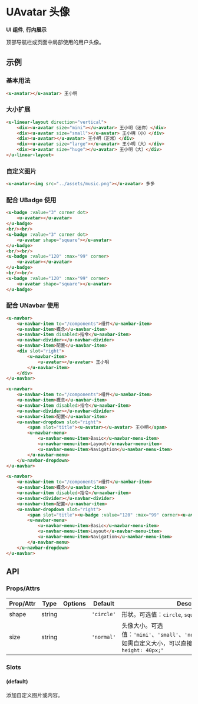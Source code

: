<!-- 该 README.md 根据 api.yaml 和 docs/*.md 自动生成，为了方便在 GitHub 和 NPM 上查阅。如需修改，请查看源文件 -->

# UAvatar 头像

**UI 组件**, **行内展示**

顶部导航栏或页面中局部使用的用户头像。

## 示例
### 基本用法

``` html
<u-avatar></u-avatar> 王小明
```

### 大小扩展

``` html
<u-linear-layout direction="vertical">
    <div><u-avatar size="mini"></u-avatar> 王小明（迷你）</div>
    <div><u-avatar size="small"></u-avatar> 王小明（小）</div>
    <div><u-avatar></u-avatar> 王小明（正常）</div>
    <div><u-avatar size="large"></u-avatar> 王小明（大）</div>
    <div><u-avatar size="huge"></u-avatar> 王小明（大）</div>
</u-linear-layout>
```

### 自定义图片

``` html
<u-avatar><img src="../assets/music.png"></u-avatar> 多多
```

### 配合 UBadge 使用

```html
<u-badge :value="3" corner dot>
    <u-avatar></u-avatar>
</u-badge>
<br/><br/>
<u-badge :value="3" corner dot>
    <u-avatar shape="square"></u-avatar>
</u-badge>
<br/><br/>
<u-badge :value="120" :max="99" corner>
    <u-avatar></u-avatar>
</u-badge>
<br/><br/>
<u-badge :value="120" :max="99" corner>
    <u-avatar shape="square"></u-avatar>
</u-badge>
```

### 配合 UNavbar 使用

``` html
<u-navbar>
    <u-navbar-item to="/components">组件</u-navbar-item>
    <u-navbar-item>概念</u-navbar-item>
    <u-navbar-item disabled>指令</u-navbar-item>
    <u-navbar-divider></u-navbar-divider>
    <u-navbar-item>配置</u-navbar-item>
    <div slot="right">
        <u-navbar-item>
            <u-avatar></u-avatar> 王小明
        </u-navbar-item>
    </div>
</u-navbar>
```

``` html
<u-navbar>
    <u-navbar-item to="/components">组件</u-navbar-item>
    <u-navbar-item>概念</u-navbar-item>
    <u-navbar-item disabled>指令</u-navbar-item>
    <u-navbar-divider></u-navbar-divider>
    <u-navbar-item>配置</u-navbar-item>
    <u-navbar-dropdown slot="right">
        <span slot="title"><u-avatar></u-avatar> 王小明</span>
        <u-navbar-menu>
            <u-navbar-menu-item>Basic</u-navbar-menu-item>
            <u-navbar-menu-item>Layout</u-navbar-menu-item>
            <u-navbar-menu-item>Navigation</u-navbar-menu-item>
        </u-navbar-menu>
    </u-navbar-dropdown>
</u-navbar>
```

``` html
<u-navbar>
    <u-navbar-item to="/components">组件</u-navbar-item>
    <u-navbar-item>概念</u-navbar-item>
    <u-navbar-item disabled>指令</u-navbar-item>
    <u-navbar-divider></u-navbar-divider>
    <u-navbar-item>配置</u-navbar-item>
    <u-navbar-dropdown slot="right">
        <span slot="title"><u-badge :value="120" :max="99" corner><u-avatar></u-avatar></u-badge> 王小明</span>
        <u-navbar-menu>
            <u-navbar-menu-item>Basic</u-navbar-menu-item>
            <u-navbar-menu-item>Layout</u-navbar-menu-item>
            <u-navbar-menu-item>Navigation</u-navbar-menu-item>
        </u-navbar-menu>
    </u-navbar-dropdown>
</u-navbar>
```

## API
### Props/Attrs

| Prop/Attr | Type | Options | Default | Description |
| --------- | ---- | ------- | ------- | ----------- |
| shape | string |  | `'circle'` | 形状。可选值：`circle`, `square` 两种类型 |
| size | string |  | `'normal'` | 头像大小。可选值：`'mini'`、`'small'`、`'normal'`、`'large'`、`'huge'`。如需自定义大小，可以直接设置`style="width: 40px; height: 40px;"` |

### Slots

#### (default)

添加自定义图片或内容。
